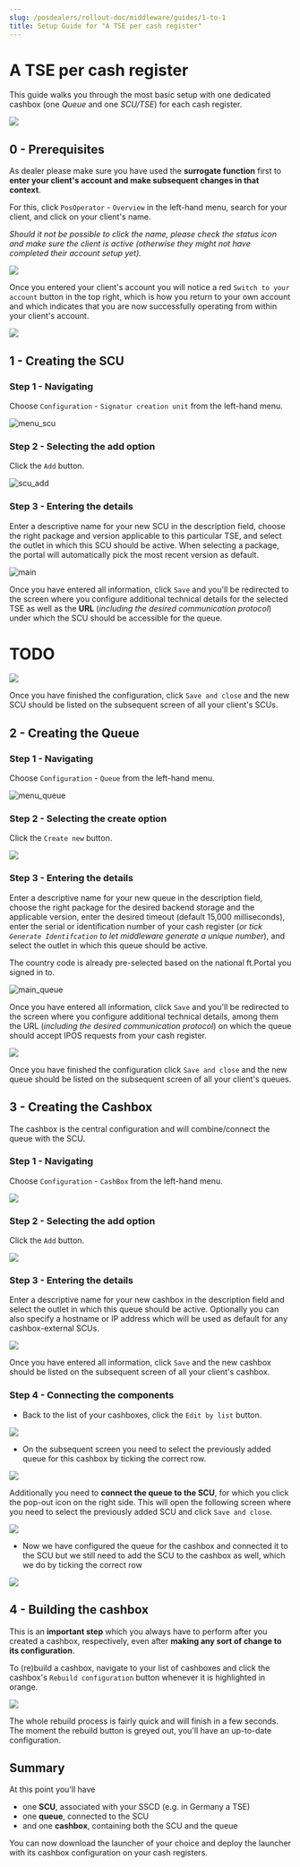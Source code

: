 ```yaml
---
slug: /posdealers/rollout-doc/middleware/guides/1-to-1
title: Setup Guide for "A TSE per cash register"
---
```


# A TSE per cash register
This guide walks you through the most basic setup with one dedicated cashbox (one *Queue* and one *SCU/TSE*) for each cash register.



![](../../images/cash-register-queue-scu-tse2.png)



## 0 - Prerequisites
As dealer please make sure you have used the **surrogate function** first to **enter your client's account and make subsequent changes in that context**.

For this, click `PosOperator` - `Overview` in the left-hand menu, search for your client, and click on your client's name.

*Should it not be possible to click the name, please check the status icon and make sure the client is active (otherwise they might not have completed their account setup yet).*

![](../images/surrogate.png)



Once you entered your client's account you will notice a red `Switch to your account` button in the top right, which is how you return to your own account and which indicates that you are now successfully operating from within your client's account.

![](../images/switch_back.png)





## 1 - Creating the SCU
### Step 1 - Navigating
Choose `Configuration` - `Signatur creation unit` from the left-hand menu.

![menu_scu](../images/menu_scu2.png)

### Step 2 - Selecting the add option

Click the `Add` button.

![scu_add](../images/scu_add2.png)

### Step 3 - Entering the details
Enter a descriptive name for your new SCU in the description field, choose the right package and version applicable to this particular TSE, and select the outlet in which this SCU should be active. When selecting a package, the portal will automatically pick the most recent version as default.

![main](main_scu.png)

Once you have entered all information, click `Save` and you'll be redirected to the screen where you configure additional technical details for the selected TSE as well as the **URL** (*including the desired communication protocol*) under which the SCU should be accessible for the queue.





# TODO

















![](../images/scu_config.png)

Once you have finished the configuration, click `Save and close` and the new SCU should be listed on the subsequent screen of all your client's SCUs.



## 2 - Creating the Queue
### Step 1 - Navigating
Choose `Configuration` - `Queue` from the left-hand menu.

![menu_queue](../images/menu_queue.png)

### Step 2 - Selecting the create option
Click the `Create new` button.

![](../images/queue_add.png)

### Step 3 - Entering the details

Enter a descriptive name for your new queue in the description field, choose the right package for the desired backend storage and the applicable version, enter the desired timeout (default 15,000 milliseconds), enter the serial or identification number of your cash register (*or tick `Generate Identifcation` to let middleware generate a unique number*), and select the outlet in which this queue should be active.

The country code is already pre-selected based on the national ft.Portal you signed in to.

![main_queue](main_queue.png)

Once you have entered all information, click `Save` and you'll be redirected to the screen where you configure additional technical details, among them the URL (*including the desired communication protocol*) on which the queue should accept IPOS requests from your cash register.

![](../images/queue_config.png)

Once you have finished the configuration click `Save and close` and the new queue should be listed on the subsequent screen of all your client's queues.




## 3 - Creating the Cashbox
The cashbox is the central configuration and will combine/connect the queue with the SCU.

### Step 1 - Navigating

Choose `Configuration` - `CashBox` from the left-hand menu.

![](../images/menu_cashbox.png)



### Step 2 - Selecting the add option

Click the `Add` button.

![](../images/cashbox_add.png)



### Step 3 - Entering the details

Enter a descriptive name for your new cashbox in the description field and select the outlet in which this queue should be active. Optionally you can also specify a hostname or IP address which will be used as default for any cashbox-external SCUs.

![](main_cashbox.png)

Once you have entered all information, click `Save` and the new cashbox should be listed on the subsequent screen of all your client's cashbox.



### Step 4 - Connecting the components

* Back to the list of your cashboxes, click the `Edit by list` button.

![](edit_cashbox.png)



* On the subsequent screen you need to select the previously added queue for this cashbox by ticking the correct row.

![](select_queue.png)

Additionally you need to **connect the queue to the SCU**, for which you click the pop-out icon on the right side. This will open the following screen where you need to select the previously added SCU and click `Save and close`.

![](connect_scu.png)



* Now we have configured the queue for the cashbox and connected it to the SCU but we still need to add the SCU to the cashbox as well, which we do by ticking the correct row

![](select_scu.png)



## 4 - Building the cashbox

This is an **important step** which you always have to perform after you created a cashbox, respectively, even after **making any sort of change to its configuration**.

To (re)build a cashbox, navigate to your list of cashboxes and click the cashbox's `Rebuild configuration` button whenever it is highlighted in orange.

![](build_cashbox.png)

The whole rebuild process is fairly quick and will finish in a few seconds. The moment the rebuild button is greyed out, you'll have an up-to-date configuration.



## Summary

At this point you'll have

* one **SCU**, associated with your SSCD (e.g. in Germany a TSE)
* one **queue**, connected to the SCU
* and one **cashbox**, containing both the SCU and the queue

You can now download the launcher of your choice and deploy the launcher with its cashbox configuration on your cash registers.